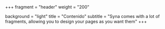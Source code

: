 +++
fragment = "header"
weight = "200"

background = "light"
title = "Contenido"
subtitle = "Syna comes with a lot of fragments, allowing you to design your pages as you want them"
+++
